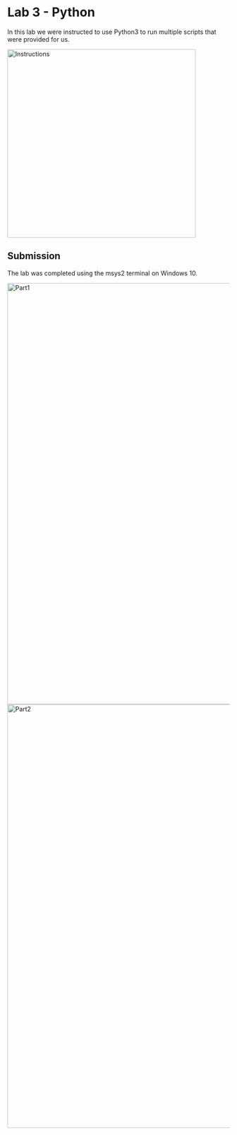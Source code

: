 # Lab 3 - Python

In this lab we were instructed to use Python3 to run multiple scripts that were provided for us.

<img width="427" alt="Instructions" src="https://user-images.githubusercontent.com/78048229/155027172-147ae5ea-a0a1-490e-9d10-a9c508b739e1.png">

## Submission

The lab was completed using the msys2 terminal on Windows 10.

<img width="955" alt="Part1" src="https://user-images.githubusercontent.com/78048229/155027500-0ce2fabb-6ac1-4aa4-8ca4-a2d002beca97.png">

<img width="960" alt="Part2" src="https://user-images.githubusercontent.com/78048229/155027521-4a51d60f-725c-4a45-8985-68febf01e517.png">

